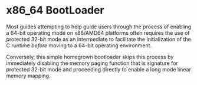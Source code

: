 # x86_64 BootLoader

Most guides attempting to help guide users through the process of enabling a 64-bit 
operating mode on x86/AMD64 platforms often requires the use of protected 32-bit 
mode as an intermediate to facilitate the initialization of the C runtime *before*
moving to a 64-bit operating environment.

Conversely, this simple homegrown bootloader skips this process by immediately disabling
the memory paging function that is signature for protected 32-bit mode and proceeding 
directly to enable a long mode linear memory mapping.
